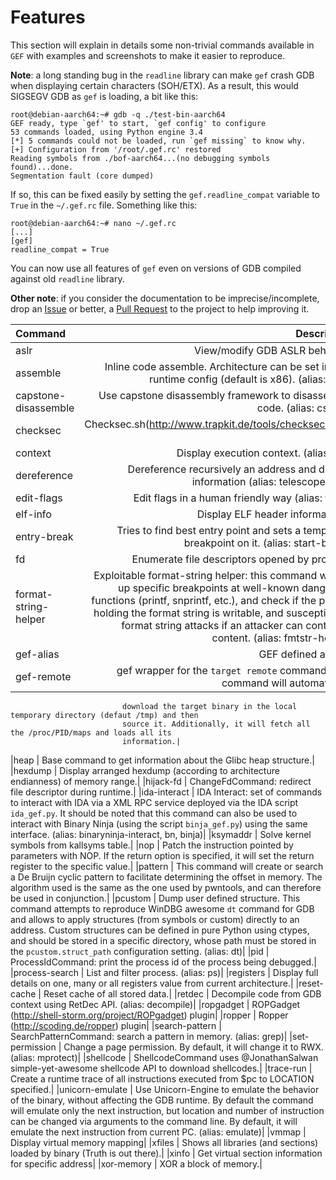 # Features #

This section will explain in details some non-trivial commands available in `GEF`
with examples and screenshots to make it easier to reproduce.

__Note__: a long standing bug in the `readline` library can make `gef` crash GDB
when displaying certain characters (SOH/ETX). As a result, this would SIGSEGV
GDB as `gef` is loading, a bit like this:

```
root@debian-aarch64:~# gdb -q ./test-bin-aarch64
GEF ready, type `gef' to start, `gef config' to configure
53 commands loaded, using Python engine 3.4
[*] 5 commands could not be loaded, run `gef missing` to know why.
[+] Configuration from '/root/.gef.rc' restored
Reading symbols from ./bof-aarch64...(no debugging symbols found)...done.
Segmentation fault (core dumped)
```

If so, this can be fixed easily by setting the `gef.readline_compat` variable to
`True` in the `~/.gef.rc` file. Something like this:

```
root@debian-aarch64:~# nano ~/.gef.rc
[...]
[gef]
readline_compat = True
```

You can now use all features of `gef` even on versions of GDB compiled against
old `readline` library.

__Other note__: if you consider the documentation to be imprecise/incomplete,
drop an [Issue](https://github.com/hugsy/gef/issues/86) or better,
a [Pull Request](https://github.com/hugsy/gef/pulls) to the project to help
improving it.

| Command    | Description |
|:-----------|----------------:|
|aslr                      | View/modify GDB ASLR behavior.|
|assemble                  | Inline code assemble. Architecture can be set in GEF runtime config (default is x86).  (alias: asm) |
|capstone-disassemble      | Use capstone disassembly framework to disassemble code. (alias: cs-dis) |
|checksec                  | Checksec.sh(http://www.trapkit.de/tools/checksec.html) port. |
|context                   | Display execution context. (alias: ctx)|
|dereference               | Dereference recursively an address and display information (alias: telescope, dps)|
|edit-flags                | Edit flags in a human friendly way (alias: flags)|
|elf-info                  | Display ELF header informations.|
|entry-break               | Tries to find best entry point and sets a temporary breakpoint on it. (alias: start-break)|
|fd                        | Enumerate file descriptors opened by process.|
|format-string-helper      | Exploitable format-string helper: this command will set up specific breakpoints at well-known dangerous functions (printf, snprintf, etc.), and check if the pointer holding the format string is writable, and  susceptible to format string attacks if an attacker can control its content. (alias: fmtstr-helper)|
|gef-alias                 | GEF defined aliases|
|gef-remote                | gef wrapper for the `target remote` command. This command will automatically|
                             download the target binary in the local temporary directory (defaut /tmp) and then
                             source it. Additionally, it will fetch all the /proc/PID/maps and loads all its
                             information.|
|heap                      | Base command to get information about the Glibc heap structure.|
|hexdump                   | Display arranged hexdump (according to architecture endianness) of memory range.|
|hijack-fd                 | ChangeFdCommand: redirect file descriptor during runtime.|
|ida-interact              | IDA Interact: set of commands to interact with IDA via a XML RPC service
                             deployed via the IDA script `ida_gef.py`. It should be noted that this command
                             can also be used to interact with Binary Ninja (using the script `binja_gef.py`)
                             using the same interface. (alias: binaryninja-interact, bn, binja)|
|ksymaddr                  | Solve kernel symbols from kallsyms table.|
|nop                       | Patch the instruction pointed by parameters with NOP. If the return option is specified, it will set the return register to the specific value.|
|pattern                   | This command will create or search a De Bruijn cyclic pattern to facilitate
                             determining the offset in memory. The algorithm used is the same as the one
                             used by pwntools, and can therefore be used in conjunction.|
|pcustom                   | Dump user defined structure.
                             This command attempts to reproduce WinDBG awesome `dt` command for GDB and allows
                             to apply structures (from symbols or custom) directly to an address.
                             Custom structures can be defined in pure Python using ctypes, and should be stored
                             in a specific directory, whose path must be stored in the `pcustom.struct_path`
                             configuration setting. (alias: dt)|
|pid                       | ProcessIdCommand: print the process id of the process being debugged.|
|process-search            | List and filter process. (alias: ps)|
|registers                 | Display full details on one, many or all registers value from current architecture.|
|reset-cache               | Reset cache of all stored data.|
|retdec                    | Decompile code from GDB context using RetDec API. (alias: decompile)|
|ropgadget                 | ROPGadget (http://shell-storm.org/project/ROPgadget) plugin|
|ropper                    | Ropper (http://scoding.de/ropper) plugin|
|search-pattern            | SearchPatternCommand: search a pattern in memory. (alias: grep)|
|set-permission            | Change a page permission. By default, it will change it to RWX. (alias: mprotect)|
|shellcode                 | ShellcodeCommand uses @JonathanSalwan simple-yet-awesome shellcode API to download shellcodes.|
|trace-run                 | Create a runtime trace of all instructions executed from $pc to LOCATION specified.|
|unicorn-emulate           | Use Unicorn-Engine to emulate the behavior of the binary, without affecting the GDB runtime.
                             By default the command will emulate only the next instruction, but location and number of instruction can be
                             changed via arguments to the command line. By default, it will emulate the next instruction from current PC. (alias: emulate)|
|vmmap                     | Display virtual memory mapping|
|xfiles                    | Shows all libraries (and sections) loaded by binary (Truth is out there).|
|xinfo                     | Get virtual section information for specific address|
|xor-memory                | XOR a block of memory.|
